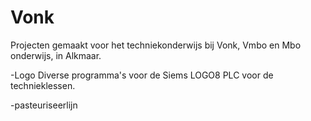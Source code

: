 # Vonk
Projecten gemaakt voor het techniekonderwijs bij Vonk, Vmbo en Mbo onderwijs, in Alkmaar.

-Logo 
Diverse programma's voor de Siems LOGO8 PLC voor de technieklessen.

-pasteuriseerlijn


